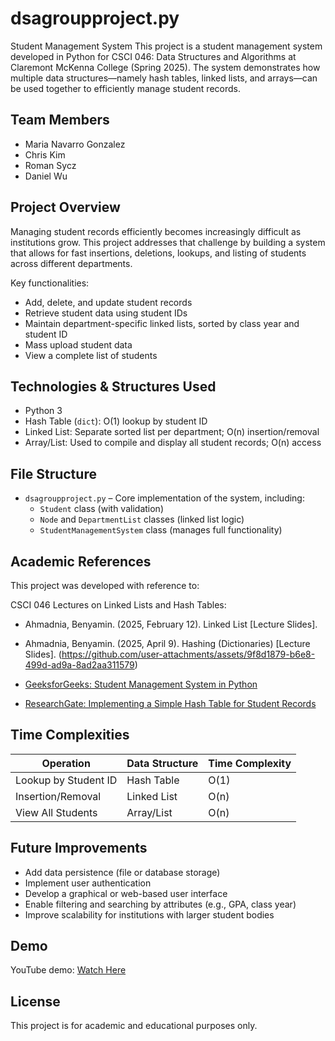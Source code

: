 # dsagroupproject.py
Student Management System
This project is a student management system developed in Python for CSCI 046: Data Structures and Algorithms at Claremont McKenna College (Spring 2025). The system demonstrates how multiple data structures—namely hash tables, linked lists, and arrays—can be used together to efficiently manage student records.

## Team Members
- Maria Navarro Gonzalez  
- Chris Kim  
- Roman Sycz  
- Daniel Wu  

## Project Overview

Managing student records efficiently becomes increasingly difficult as institutions grow. This project addresses that challenge by building a system that allows for fast insertions, deletions, lookups, and listing of students across different departments.

Key functionalities:
- Add, delete, and update student records
- Retrieve student data using student IDs
- Maintain department-specific linked lists, sorted by class year and student ID
- Mass upload student data
- View a complete list of students

## Technologies & Structures Used

- Python 3
- Hash Table (`dict`): O(1) lookup by student ID
- Linked List: Separate sorted list per department; O(n) insertion/removal
- Array/List: Used to compile and display all student records; O(n) access

## File Structure

- `dsagroupproject.py` – Core implementation of the system, including:
  - `Student` class (with validation)
  - `Node` and `DepartmentList` classes (linked list logic)
  - `StudentManagementSystem` class (manages full functionality)

## Academic References

This project was developed with reference to:

CSCI 046 Lectures on Linked Lists and Hash Tables:
- Ahmadnia, Benyamin. (2025, February 12). Linked List [Lecture Slides].
- Ahmadnia, Benyamin. (2025, April 9). Hashing (Dictionaries) [Lecture Slides].
(https://github.com/user-attachments/assets/9f8d1879-b6e8-499d-ad9a-8ad2aa311579)

- [GeeksforGeeks: Student Management System in Python](https://www.geeksforgeeks.org/student-management-system-in-python/)
- [ResearchGate: Implementing a Simple Hash Table for Student Records](https://www.researchgate.net/publication/382366177_Implementing_a_Simple_Hash_Table_for_Student_Records)

## Time Complexities

| Operation               | Data Structure     | Time Complexity |
|------------------------|--------------------|------------------|
| Lookup by Student ID   | Hash Table         | O(1)             |
| Insertion/Removal      | Linked List        | O(n)             |
| View All Students      | Array/List         | O(n)             |

## Future Improvements

- Add data persistence (file or database storage)
- Implement user authentication
- Develop a graphical or web-based user interface
- Enable filtering and searching by attributes (e.g., GPA, class year)
- Improve scalability for institutions with larger student bodies

## Demo

YouTube demo: [Watch Here](https://www.youtube.com/watch?v=3-X2f8QZuGU)

## License

This project is for academic and educational purposes only.
